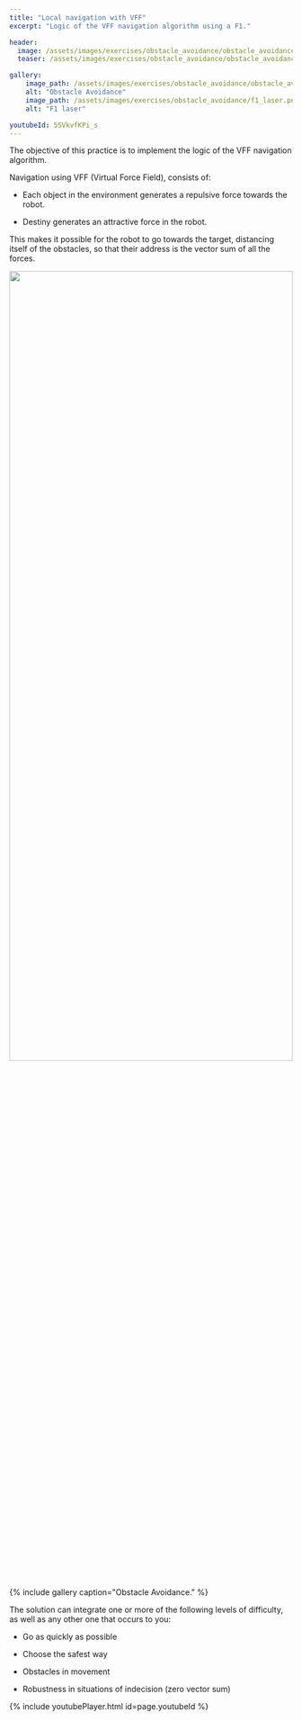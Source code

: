 ```yaml
---
title: "Local navigation with VFF"
excerpt: "Logic of the VFF navigation algorithm using a F1."

header:
  image: /assets/images/exercises/obstacle_avoidance/obstacle_avoidance.png
  teaser: /assets/images/exercises/obstacle_avoidance/obstacle_avoidance_teaser.png

gallery:
    image_path: /assets/images/exercises/obstacle_avoidance/obstacle_avoidance.png
    alt: "Obstacle Avoidance"
    image_path: /assets/images/exercises/obstacle_avoidance/f1_laser.png
    alt: "F1 laser"

youtubeId: 5SVkvfKPi_s
---
```


The objective of this practice is to implement the logic of the VFF navigation algorithm.

Navigation using VFF (Virtual Force Field), consists of:

* Each object in the environment generates a repulsive force towards the robot.

* Destiny generates an attractive force in the robot.

This makes it possible for the robot to go towards the target, distancing itself of the obstacles, so that their address is the vector sum of all the forces.

<img src="/assets/images/exercises/obstacle_avoidance/obstacle_avoidance.png" width="100%" height="60%">
{% include gallery caption="Obstacle Avoidance." %}

The solution can integrate one or more of the following levels of difficulty, as well as any other one that occurs to you:

* Go as quickly as possible

* Choose the safest way

* Obstacles in movement

* Robustness in situations of indecision (zero vector sum)

{% include youtubePlayer.html id=page.youtubeId %}

